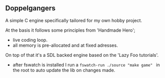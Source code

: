 
Doppelgangers
-------------

A simple C engine specifically tailored for my own hobby project.

At the basis it follows some principles from 'Handmade Hero';
- live coding loop.
- all memory is pre-allocated and at fixed adresses.

On top of that it's a SDL backed engine based on the 'Lazy Foo tutorials'.


- after fswatch is installed I run a `fswatch-run ./source "make game" ` in the root to auto update the lib on changes made.
